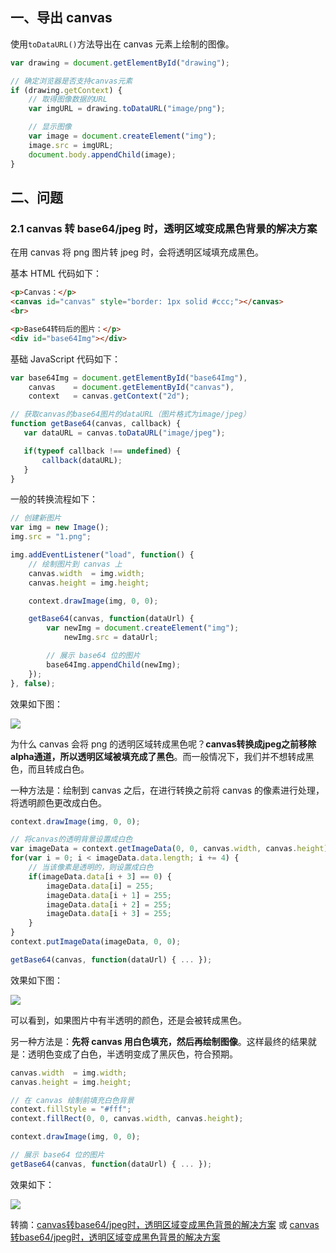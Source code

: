 ## 一、导出 canvas

使用`toDataURL()`方法导出在 canvas 元素上绘制的图像。

```javascript
var drawing = document.getElementById("drawing");

// 确定浏览器是否支持canvas元素
if (drawing.getContext) {
    // 取得图像数据的URL
    var imgURL = drawing.toDataURL("image/png");

    // 显示图像
    var image = document.createElement("img");
    image.src = imgURL;
    document.body.appendChild(image);
}
```

## 二、问题

### 2.1 canvas 转 base64/jpeg 时，透明区域变成黑色背景的解决方案

在用 canvas 将 png 图片转 jpeg 时，会将透明区域填充成黑色。

基本 HTML 代码如下：

```html
<p>Canvas：</p>
<canvas id="canvas" style="border: 1px solid #ccc;"></canvas>
<br>

<p>Base64转码后的图片：</p>
<div id="base64Img"></div>
```

基础 JavaScript 代码如下：

```javascript
var base64Img = document.getElementById("base64Img"),
    canvas    = document.getElementById("canvas"),
    context   = canvas.getContext("2d");

// 获取canvas的base64图片的dataURL（图片格式为image/jpeg）
function getBase64(canvas, callback) {
   var dataURL = canvas.toDataURL("image/jpeg");

   if(typeof callback !== undefined) {
       callback(dataURL);
   }
}
```

一般的转换流程如下：

```javascript
// 创建新图片
var img = new Image();
img.src = "1.png";

img.addEventListener("load", function() {
    // 绘制图片到 canvas 上
    canvas.width  = img.width;
    canvas.height = img.height;

    context.drawImage(img, 0, 0);

    getBase64(canvas, function(dataUrl) {
        var newImg = document.createElement("img");
            newImg.src = dataUrl;

        // 展示 base64 位的图片
        base64Img.appendChild(newImg);
    });
}, false);
```

效果如下图：

![](http://cnd.qiniu.lin07ux.cn/markdown/1476249945069.png)

为什么 canvas 会将 png 的透明区域转成黑色呢？**canvas转换成jpeg之前移除alpha通道，所以透明区域被填充成了黑色**。而一般情况下，我们并不想转成黑色，而且转成白色。

一种方法是：绘制到 canvas 之后，在进行转换之前将 canvas 的像素进行处理，将透明颜色更改成白色。

```javascript
context.drawImage(img, 0, 0);

// 将canvas的透明背景设置成白色
var imageData = context.getImageData(0, 0, canvas.width, canvas.height);
for(var i = 0; i < imageData.data.length; i += 4) {
    // 当该像素是透明的，则设置成白色
    if(imageData.data[i + 3] == 0) {
        imageData.data[i] = 255;
        imageData.data[i + 1] = 255;
        imageData.data[i + 2] = 255;
        imageData.data[i + 3] = 255; 
    }
}
context.putImageData(imageData, 0, 0);

getBase64(canvas, function(dataUrl) { ... });
```

效果如下图：

![](http://cnd.qiniu.lin07ux.cn/markdown/1476250274091.png)

可以看到，如果图片中有半透明的颜色，还是会被转成黑色。

另一种方法是：**先将 canvas 用白色填充，然后再绘制图像**。这样最终的结果就是：透明色变成了白色，半透明变成了黑灰色，符合预期。

```javascript
canvas.width  = img.width;
canvas.height = img.height;

// 在 canvas 绘制前填充白色背景
context.fillStyle = "#fff";
context.fillRect(0, 0, canvas.width, canvas.height);

context.drawImage(img, 0, 0);

// 展示 base64 位的图片
getBase64(canvas, function(dataUrl) { ... });
```

效果如下：

![](http://cnd.qiniu.lin07ux.cn/markdown/1476250746267.png)

转摘：[canvas转base64/jpeg时，透明区域变成黑色背景的解决方案](http://www.dengzhr.com/frontend/html/1096) 或 [canvas转base64/jpeg时，透明区域变成黑色背景的解决方案](http://www.tuicool.com/articles/iaUzUrv)


